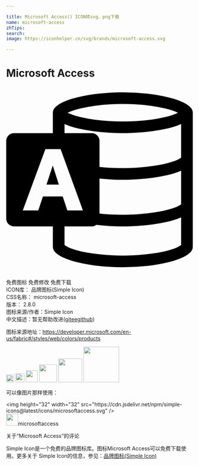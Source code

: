 ```yaml
---

title: Microsoft Access() ICON转svg、png下载
name: microsoft-access
zhTips: 
search: 
image: https://iconhelper.cn/svg/brands/microsoft-access.svg

---
```


# Microsoft Access  <small style="font-size: 60%;font-weight: 100"></small>

<div id="svg" class="svg-wrap">
<svg role="img" xmlns="http://www.w3.org/2000/svg" viewBox="0 0 24 24"><title>Microsoft Access icon</title><path d="M15 .75q1.605 0 3.21.176.282.035.815.111.534.076 1.178.211.645.135 1.318.328.674.194 1.225.457.55.264.902.598.352.334.352.744v17.25q0 .41-.352.744-.351.334-.902.598-.55.263-1.225.457-.673.193-1.318.328-.644.135-1.178.217-.533.082-.814.105-1.606.176-3.211.176-1.617 0-3.21-.176-.282-.023-.815-.105-.534-.082-1.178-.217-.645-.135-1.318-.328-.674-.194-1.225-.457-.55-.264-.902-.598Q6 21.035 6 20.625V18H.996q-.41 0-.703-.293T0 17.004V6.996q0-.41.293-.703T.996 6H6V3.375q0-.41.352-.744.351-.334.902-.598.55-.263 1.225-.457.673-.193 1.318-.328.644-.135 1.178-.21.533-.077.814-.112Q13.383.75 15 .75zm0 1.5q-.762 0-1.7.053-.937.052-1.904.181-.966.13-1.88.346-.914.217-1.618.545.727.34 1.635.557.908.216 1.863.34.956.123 1.887.175.932.053 1.717.053t1.717-.053q.931-.052 1.887-.176.955-.123 1.863-.34.908-.216 1.635-.556-.704-.328-1.618-.545-.914-.217-1.88-.346-.967-.129-1.905-.181Q15.762 2.25 15 2.25zM4.723 14.145h2.543l.597 1.793h2.004l-2.87-7.876H5.038l-2.906 7.876h1.992zM22.5 20.379v-3.55q-.773.339-1.729.562-.955.222-1.962.357-1.008.135-1.993.193Q15.832 18 15 18q-.855 0-1.705-.053-.85-.052-1.693-.146-.27.199-.598.199H7.5v2.379q.34.27.914.48.574.211 1.272.364.697.152 1.459.252.761.1 1.482.164.72.064 1.342.088.62.023 1.031.023.41 0 1.031-.023.621-.024 1.342-.088.72-.065 1.482-.164.762-.1 1.46-.252.697-.153 1.27-.364.575-.21.915-.48zm0-5.227v-4.324q-.773.34-1.729.563-.955.222-1.962.357-1.008.135-1.993.193Q15.832 12 15 12q-.75 0-1.5-.041t-1.5-.111v4.5q.75.082 1.5.117t1.5.035q.434 0 1.055-.023.62-.024 1.33-.088.709-.065 1.459-.164.75-.1 1.441-.252.692-.153 1.272-.352.58-.2.943-.469zm0-6V4.828q-.773.34-1.729.563-.955.222-1.962.357-1.008.135-1.993.193Q15.832 6 15 6q-.832 0-1.816-.059-.985-.058-1.993-.193-1.007-.135-1.962-.357-.956-.223-1.729-.563V6h3.504q.41 0 .703.293t.293.703v3.352q.75.082 1.5.117t1.5.035q.434 0 1.055-.023.62-.024 1.33-.088.709-.065 1.459-.164.75-.1 1.441-.252.692-.153 1.266-.352.574-.2.949-.469zm-17.32 3.47l.808-2.45.785 2.45Z"/></svg>
</div>
<detail full-name='microsoft-access'></detail>

<div class="detail-page">
<p>
<span><span class="badge-success badge">免费图标</span> <span class="badge-success badge">免费修改</span>  <span class="badge-success badge">免费下载</span> </span>
<br/>
<span>
ICON库：
<span class="badge-secondary badge">品牌图标(Simple Icon)</span> 
</span>
<br/>
<span>
CSS名称：
<span class="badge-secondary badge">microsoft-access</span> 
</span>

<br/>
<span>
版本：
<span class="badge-secondary badge">2.8.0</span> 
</span>
<br/>
<span>图标来源/作者：<span class="badge-light badge">Simple Icon</span></span> 
<br/>
<span class="zh-detail">中文描述：暂无<span class="help-link"><span>帮助改进</span>(<a href="https://gitee.com/liuwave/icon-helper/edit/master/json/brands/microsoft-access.json" target="_blank" rel="noopener noreferrer">gitee</a><a href="https://github.com/liuwave/icon-helper/edit/master/json/brands/microsoft-access.json" target="_blank" rel="noopener noreferrer">github</a></span>)</span><br/>
</p>
</div><div class="description description alert alert-light"><p>图标来源地址：<a href="https://developer.microsoft.com/en-us/fabric#/styles/web/colors/products" target="_blank" rel="noopener noreferrer">https://developer.microsoft.com/en-us/fabric#/styles/web/colors/products</a></p></div>
<div class="alert alert-dark">
<img height="21" width="21" src="https://cdn.jsdelivr.net/npm/simple-icons@latest/icons/microsoftaccess.svg" />
<img height="24" width="24" src="https://cdn.jsdelivr.net/npm/simple-icons@latest/icons/microsoftaccess.svg" />
<img height="32" width="32" src="https://cdn.jsdelivr.net/npm/simple-icons@latest/icons/microsoftaccess.svg" />
<img height="48" width="48" src="https://cdn.jsdelivr.net/npm/simple-icons@latest/icons/microsoftaccess.svg" />
<img height="64" width="64" src="https://cdn.jsdelivr.net/npm/simple-icons@latest/icons/microsoftaccess.svg" />
<img height="96" width="96" src="https://cdn.jsdelivr.net/npm/simple-icons@latest/icons/microsoftaccess.svg" />

</div>
<div>
  <p>可以像图片那样使用：    
  </p>
  <div class="alert alert-primary" style="font-size: 14px">
    &lt;img height="32" width="32" src="https://cdn.jsdelivr.net/npm/simple-icons@latest/icons/microsoftaccess.svg" /&gt;
    <copy-btn content='<img height="32" width="32" src="https://cdn.jsdelivr.net/npm/simple-icons@latest/icons/microsoftaccess.svg" />'></copy-btn>
  </div>
  <div class="alert alert-secondary">
    <img height="32" width="32" src="https://cdn.jsdelivr.net/npm/simple-icons@latest/icons/microsoftaccess.svg" />microsoftaccess
    <copy-btn content="microsoftaccess" btn-title="复制图标名称"></copy-btn>
  </div>
</div>

<Vssue title="关于“Microsoft Access”的评论" >关于“Microsoft Access”的评论</Vssue>


<div><p>Simple Icon是一个免费的品牌图标库。图标Microsoft Access可以免费下载使用。更多关于  Simple Icon的信息，参见：<a target="_blank" href="https://iconhelper.cn/brands.html">品牌图标(Simple Icon)</a>
</p></div>
